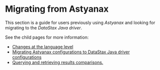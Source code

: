 # Migrating from Astyanax

This section is a guide for users previously using *Astyanax* and looking for
migrating to the *DataStax Java driver*.

See the child pages for more information:

* [Changes at the language level](language_level_changes/)
* [Migrating Astyanax configurations to DataStax Java driver configurations](configuration/)
* [Querying and retrieving results comparisons.](queries_and_results/)

